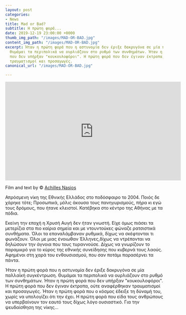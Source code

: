 ```yaml
---
layout: post
categories:
- News
title: Mad or Bad?
subtitle: Η πρώτη φορά...
date: 2019-12-19 23:00:00 +0000
thumb_img_path: "/images/MAD-OR-BAD.jpg"
content_img_path: "/images/MAD-OR-BAD.jpg"
excerpt: Ήταν η πρώτη φορά που η αστυνομία δεν έριξε δακρυγόνα σε μία παλλαϊκή συγκέντρωση.
  Θυμάμαι τα περιπολικά να ουρλιάζουν στο ρυθμό των συνθημάτων. Ήταν η πρώτη φορά
  που δεν υπήρξαν "κουκουλοφόροι". Η πρώτη φορά που δεν έγιναν έκτροπα, ούτε αναφέρθηκαν
  τραυματισμοί και προσαγωγές.
canonical_url: "/images/MAD-OR-BAD.jpg"

---
```

<iframe width="560" height="315" src="https://www.youtube.com/embed/HDSKaYv5-XQ" frameborder="0" allow="accelerometer; autoplay; encrypted-media; gyroscope; picture-in-picture" allowfullscreen></iframe>

Film and text by © <a href="https://www.facebook.com/achilles.nasios" target="blank">Achilles Nasios</a>

Απρόσμενη νίκη της Εθνικής Ελλάδος στο ποδόσφαιρο το 2004. Ποιός δε χάρηκε τότε; Προσωπικά, μόλις άκουσα τους πανηγυρισμούς, πήρα κι εγώ τους δρόμους, που ήτανε κλειστοί. Κατέβηκα στο κέντρο της Αθήνας με τα πόδια.

Εκείνη την εποχή η Χρυσή Αυγή δεν ήταν γνωστή. Είχε όμως πιάσει τα μετερίζια στα πιο καίρια σημεία και με ντουντούκες φώναζε ρατσιστικά συνθήματα. Όλοι τα επαναλάμβαναν ρυθμικά, δίχως να σκέφτονται τι φωνάζουν. Όλοι με μιας ένοιωθαν Έλληνες,δίχως να ντρέπονται να δηλώσουν την άγνοια που τους τυραννούσε. Δίχως να γνωρίζουν το παραμικρό για το κύρος της εθνικής συνείδησης που κυβερνά τους λαούς. Αφημένοι στη χαρά του ενθουσιασμού, που σαν ποτάμι παρασέρνει τα πάντα.

Ήταν η πρώτη φορά που η αστυνομία δεν έριξε δακρυγόνα σε μία παλλαϊκή συγκέντρωση. Θυμάμαι τα περιπολικά να ουρλιάζουν στο ρυθμό των συνθημάτων. Ήταν η πρώτη φορά που δεν υπήρξαν "κουκουλοφόροι". Η πρώτη φορά που δεν έγιναν έκτροπα, ούτε αναφέρθηκαν τραυματισμοί και προσαγωγές. Ήταν η πρώτη φορά που ο κόσμος έδειξε τη δύναμή του, χωρίς να υπολογίζει ότι την έχει. 
Η πρώτη φορά που είδα τους ανθρώπους να υπερβαίνουν τον εαυτό τους δίχως λόγο ουσιαστικό. 
Για την ψευδαίσθηση της νίκης...